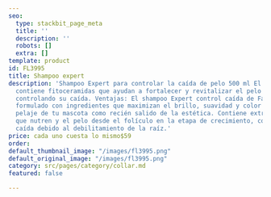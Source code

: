 ```yaml
---
seo:
  type: stackbit_page_meta
  title: ''
  description: ''
  robots: []
  extra: []
template: product
id: FL3995
title: Shampoo expert
description: 'Shampoo Expert para controlar la caída de pelo 500 ml El Shampoo Expert
  contiene fitoceramidas que ayudan a fortalecer y revitalizar el pelo de tu mascota,
  controlando su caída. Ventajas: El shampoo Expert control caída de Fancy Pets está
  formulado con ingredientes que maximizan el brillo, suavidad y color natural del
  pelaje de tu mascota como recién salido de la estética. Contiene extractos naturales
  que nutren y el pelo desde el folículo en la etapa de crecimiento, controlando la
  caída debido al debilitamiento de la raíz.'
price: cada uno cuesta lo mismo$59
order: 
default_thumbnail_image: "/images/fl3995.png"
default_original_image: "/images/fl3995.png"
category: src/pages/category/collar.md
featured: false

---
```

